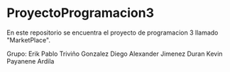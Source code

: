 # ProyectoProgramacion3
En este repositorio se encuentra el proyecto de programacion 3 llamado "MarketPlace".

Grupo:
Erik Pablo Triviño Gonzalez
Diego Alexander Jimenez Duran
Kevin Payanene Ardila
